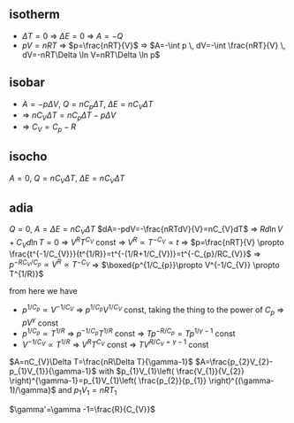## isotherm
- $\Delta T=0$ => $\Delta E=0$ => $A=-Q$
- $pV=nRT$ => $p=\frac{nRT}{V}$ => $A=-\int p \, dV=-\int \frac{nRT}{V} \, dV=-nRT\Delta \ln V=nRT\Delta \ln p$

## isobar
- $A=-p\Delta V$, $Q=nC_{p}\Delta T$, $\Delta E=nC_{V}\Delta T$
- => $nC_{V}\Delta T=nC_{p}\Delta T-p\Delta V$
- => $C_{V}=C_{p}-R$

## isocho
$A=0$, $Q=nC_{V}\Delta T$, $\Delta E=nC_{V}\Delta T$

## adia
$Q=0$, $A=\Delta E=nC_{V}\Delta T$
$dA=-pdV=-\frac{nRTdV}{V}=nC_{V}dT$
=> $Rd\ln V+C_{V}d\ln T=0$
=> $V^{R}T^{C_{V}}$ const
=> $V^{R} \propto T^{-C_{V}}\propto t$
=> $p=\frac{nRT}{V} \propto \frac{t^{-1/C_{V}}}{t^{1/R}}=t^{-(1/R+1/C_{V})}=t^{-C_{p}/RC_{V}}$
=> $p^{-RC_{V}/C_{p}} \propto V^{R}\propto T^{-C_{V}}$
=> $\boxed{p^{1/C_{p}}\propto V^{-1/C_{V}} \propto T^{1/R}}$

from here we have
- $p^{1/C_{p}}\propto V^{-1/C_{V}}$ => $p^{1/C_{p}}V^{1/C_{V}}$ const, taking the thing to the power of $C_{p}$ => $pV^{\gamma}$ const
- $p^{1/C_{p}}\propto T^{1/R}$ => $p^{-1/C_{p}}T^{1/R}$ const => $Tp^{-R/C_{p}}=Tp^{1/\gamma-1}$ const
- $V^{-1/C_{V}}\propto T^{1/R}$ =>  $V^{R}T^{C_{V}}$ const => $TV^{R/C_{V}=\gamma-1}$ const

$A=nC_{V}\Delta T=\frac{nR\Delta T}{\gamma-1}$
$A=\frac{p_{2}V_{2}-p_{1}V_{1}}{\gamma-1}$
with $p_{1}V_{1}\left( \frac{V_{1}}{V_{2}} \right)^{\gamma-1}=p_{1}V_{1}\left( \frac{p_{2}}{p_{1}} \right)^{(\gamma-1)/\gamma}$
and $p_{1}V_{1}=nRT_{1}$

$\gamma'=\gamma -1=\frac{R}{C_{V}}$


